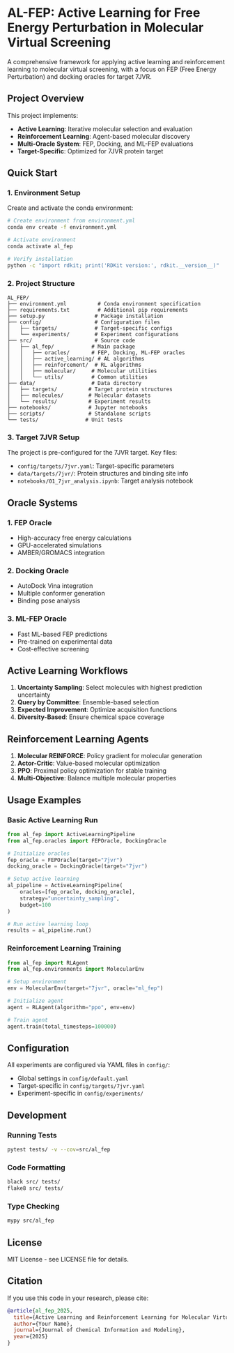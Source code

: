 # AL-FEP: Active Learning for Free Energy Perturbation in Molecular Virtual Screening

A comprehensive framework for applying active learning and reinforcement learning to molecular virtual screening, with a focus on FEP (Free Energy Perturbation) and docking oracles for target 7JVR.

## Project Overview

This project implements:
- **Active Learning**: Iterative molecular selection and evaluation
- **Reinforcement Learning**: Agent-based molecular discovery
- **Multi-Oracle System**: FEP, Docking, and ML-FEP evaluations
- **Target-Specific**: Optimized for 7JVR protein target

## Quick Start

### 1. Environment Setup

Create and activate the conda environment:

```bash
# Create environment from environment.yml
conda env create -f environment.yml

# Activate environment
conda activate al_fep

# Verify installation
python -c "import rdkit; print('RDKit version:', rdkit.__version__)"
```

### 2. Project Structure

```
AL_FEP/
├── environment.yml          # Conda environment specification
├── requirements.txt         # Additional pip requirements
├── setup.py                # Package installation
├── config/                 # Configuration files
│   ├── targets/            # Target-specific configs
│   └── experiments/        # Experiment configurations
├── src/                    # Source code
│   ├── al_fep/            # Main package
│   │   ├── oracles/       # FEP, Docking, ML-FEP oracles
│   │   ├── active_learning/ # AL algorithms
│   │   ├── reinforcement/  # RL algorithms
│   │   ├── molecular/     # Molecular utilities
│   │   └── utils/         # Common utilities
├── data/                  # Data directory
│   ├── targets/          # Target protein structures
│   ├── molecules/        # Molecular datasets
│   └── results/          # Experiment results
├── notebooks/            # Jupyter notebooks
├── scripts/              # Standalone scripts
└── tests/               # Unit tests
```

### 3. Target 7JVR Setup

The project is pre-configured for the 7JVR target. Key files:
- `config/targets/7jvr.yaml`: Target-specific parameters
- `data/targets/7jvr/`: Protein structures and binding site info
- `notebooks/01_7jvr_analysis.ipynb`: Target analysis notebook

## Oracle Systems

### 1. FEP Oracle
- High-accuracy free energy calculations
- GPU-accelerated simulations
- AMBER/GROMACS integration

### 2. Docking Oracle
- AutoDock Vina integration
- Multiple conformer generation
- Binding pose analysis

### 3. ML-FEP Oracle
- Fast ML-based FEP predictions
- Pre-trained on experimental data
- Cost-effective screening

## Active Learning Workflows

1. **Uncertainty Sampling**: Select molecules with highest prediction uncertainty
2. **Query by Committee**: Ensemble-based selection
3. **Expected Improvement**: Optimize acquisition functions
4. **Diversity-Based**: Ensure chemical space coverage

## Reinforcement Learning Agents

1. **Molecular REINFORCE**: Policy gradient for molecular generation
2. **Actor-Critic**: Value-based molecular optimization
3. **PPO**: Proximal policy optimization for stable training
4. **Multi-Objective**: Balance multiple molecular properties

## Usage Examples

### Basic Active Learning Run
```python
from al_fep import ActiveLearningPipeline
from al_fep.oracles import FEPOracle, DockingOracle

# Initialize oracles
fep_oracle = FEPOracle(target="7jvr")
docking_oracle = DockingOracle(target="7jvr")

# Setup active learning
al_pipeline = ActiveLearningPipeline(
    oracles=[fep_oracle, docking_oracle],
    strategy="uncertainty_sampling",
    budget=100
)

# Run active learning loop
results = al_pipeline.run()
```

### Reinforcement Learning Training
```python
from al_fep import RLAgent
from al_fep.environments import MolecularEnv

# Setup environment
env = MolecularEnv(target="7jvr", oracle="ml_fep")

# Initialize agent
agent = RLAgent(algorithm="ppo", env=env)

# Train agent
agent.train(total_timesteps=100000)
```

## Configuration

All experiments are configured via YAML files in `config/`:
- Global settings in `config/default.yaml`
- Target-specific in `config/targets/7jvr.yaml`
- Experiment-specific in `config/experiments/`

## Development

### Running Tests
```bash
pytest tests/ -v --cov=src/al_fep
```

### Code Formatting
```bash
black src/ tests/
flake8 src/ tests/
```

### Type Checking
```bash
mypy src/al_fep
```

## License

MIT License - see LICENSE file for details.

## Citation

If you use this code in your research, please cite:
```bibtex
@article{al_fep_2025,
  title={Active Learning and Reinforcement Learning for Molecular Virtual Screening},
  author={Your Name},
  journal={Journal of Chemical Information and Modeling},
  year={2025}
}
```
